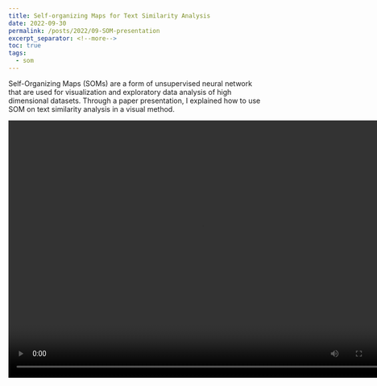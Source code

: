 ```yaml
---
title: Self-organizing Maps for Text Similarity Analysis
date: 2022-09-30
permalink: /posts/2022/09-SOM-presentation
excerpt_separator: <!--more-->
toc: true
tags:
  - som
---
```

Self-Organizing Maps (SOMs) are a form of unsupervised neural network that are used for visualization and exploratory data analysis of high dimensional datasets. Through a paper presentation, I explained how to use SOM on text similarity analysis in a visual method.
<!--more-->

<video width="768" height="512" controls>
  <source src="/files/videos/Paper-presentation.mp4" type="video/mp4">
</video>
